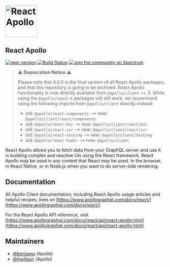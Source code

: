 # <a href="https://www.apollographql.com/"><img src="https://user-images.githubusercontent.com/841294/53402609-b97a2180-39ba-11e9-8100-812bab86357c.png" height="100" alt="React Apollo"></a>

## React Apollo

[![npm version](https://badge.fury.io/js/react-apollo.svg)](https://badge.fury.io/js/react-apollo)
[![Build Status](https://circleci.com/gh/apollographql/react-apollo.svg?style=svg)](https://circleci.com/gh/apollographql/react-apollo)
[![Join the community on Spectrum](https://withspectrum.github.io/badge/badge.svg)](https://spectrum.chat/apollo)

> ⚠️ **Deprecation Notice** ⚠️
>
> Please note that 4.0.0 is the final version of all React Apollo packages, and that this repository is going to be archived. React Apollo functionality is now directly available from `@apollo/client` >= 3. While using the `@apollo/react-X` packages will still work, we recommend using the following imports from `@apollo/client` directly instead:
>
> - old: `@apollo/react-components` --> new: `@apollo/client/react/components`
> - old: `@apollo/react-hoc` --> new: `@apollo/client/react/hoc`
> - old: `@apollo/react-ssr` --> new: `@apollo/client/react/ssr`
> - old: `@apollo/react-testing` --> new: `@apollo/client/testing`
> - old: `@apollo/react-hooks` --> new: `@apollo/client`

React Apollo allows you to fetch data from your GraphQL server and use it in building complex and reactive UIs using the React framework. React Apollo may be used in any context that React may be used. In the browser, in React Native, or in Node.js when you want to do server-side rendering.

## Documentation

All Apollo Client documentation, including React Apollo usage articles and helpful recipes, lives on [https://www.apollographql.com/docs/react/](https://www.apollographql.com/docs/react/)

For the React Apollo API reference, visit [https://www.apollographql.com/docs/react/api/react-apollo.html](https://www.apollographql.com/docs/react/api/react-apollo.html)

## Maintainers

- [@benjamn](https://github.com/benjamn) (Apollo)
- [@hwillson](https://github.com/hwillson) (Apollo)
